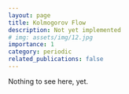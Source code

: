 ```yaml
---
layout: page
title: Kolmogorov Flow
description: Not yet implemented
# img: assets/img/12.jpg
importance: 1
category: periodic
related_publications: false
---
```


Nothing to see here, yet.